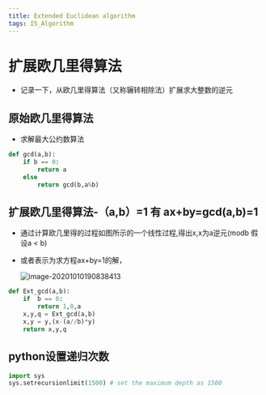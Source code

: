 ```yaml
---
title: Extended Euclidean algorithm 
tags: IS_Algorithm
---
```


# 扩展欧几里得算法
* 记录一下，从欧几里得算法（又称辗转相除法）扩展求大整数的逆元

## 原始欧几里得算法
* 求解最大公约数算法
```python
def gcd(a,b):
    if b == 0:
        return a
    else
        return gcd(b,a%b)
```

## 扩展欧几里得算法-（a,b）=1 有 ax+by=gcd(a,b)=1
* 通过计算欧几里得的过程如图所示的一个线性过程,得出x,x为a逆元(modb 假设a < b)

* 或者表示为求方程ax+by=1的解，

  ![image-20201010190838413](http://Lajizz.github.io/assets/image/2020-10-10.JPG)
```python
def Ext_gcd(a,b):
    if  b == 0:
        return 1,0,a
    x,y,q = Ext_gcd(a,b)
    x,y = y,(x-(a//b)*y)
    return x,y,q
```

## python设置递归次数
```python
import sys
sys.setrecursionlimit(1500) # set the maximum depth as 1500
```